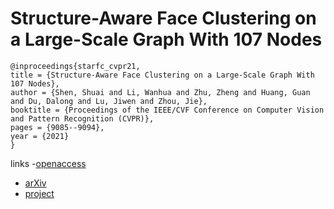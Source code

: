 # Structure-Aware Face Clustering on a Large-Scale Graph With 107 Nodes

```
@inproceedings{starfc_cvpr21,
title = {Structure-Aware Face Clustering on a Large-Scale Graph With 107 Nodes},
author = {Shen, Shuai and Li, Wanhua and Zhu, Zheng and Huang, Guan and Du, Dalong and Lu, Jiwen and Zhou, Jie},
booktitle = {Proceedings of the IEEE/CVF Conference on Computer Vision and Pattern Recognition (CVPR)},
pages = {9085--9094},
year = {2021}
}
```
links
-[openaccess](http://openaccess.thecvf.com//content/CVPR2021/html/Shen_Structure-Aware_Face_Clustering_on_a_Large-Scale_Graph_With_107_Nodes_CVPR_2021_paper.html)
- [arXiv](https://arxiv.org/abs/2103.13225)
- [project](https://sstzal.github.io/STAR-FC/)
